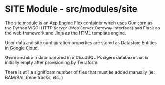 SITE Module - src/modules/site
=============================================================================



The site module is an App Engine Flex container which uses Gunicorn as the Python WSGI HTTP Server (Web Server Gateway Interface) and Flask as the web framework and Jinja as the HTML template engine. 

User data and site configuration properties are stored as Datastore Entities in Google Cloud. 

Gene and strain data is stored in a CloudSQL Postgres database that is initially empty after provisioning by Terraform. 

There is still a significant number of files that must be added manually (ie: BAM/BAI, Gene tracks, etc..)

